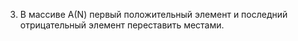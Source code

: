 3. В массиве А(N) первый положительный элемент и последний отрицательный элемент переставить местами.  